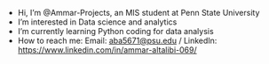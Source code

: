 -  Hi, I’m @Ammar-Projects, an MIS student at Penn State University
-  I’m interested in Data science and analytics
-  I’m currently learning Python coding for data analysis
-  How to reach me: 
                      Email: aba5671@psu.edu
                      / LinkedIn: https://www.linkedin.com/in/ammar-altalibi-069/

